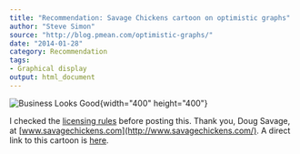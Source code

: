 ```yaml
---
title: "Recommendation: Savage Chickens cartoon on optimistic graphs"
author: "Steve Simon"
source: "http://blog.pmean.com/optimistic-graphs/"
date: "2014-01-28"
category: Recommendation
tags:
- Graphical display
output: html_document
---
```


![Business Looks
Good](https://www.savagechickens.com/wp-content/uploads/chickengraphs.jpg){width="400"
height="400"}

I checked the [licensing rules](http://www.savagechickens.com/rates)
before posting this. Thank you, Doug Savage, at
[www.savagechickens.com](http://www.savagechickens.com/). A direct link
to this cartoon is
[here](http://www.savagechickens.com/2014/01/business-looks-good.html).

<!---more--->



